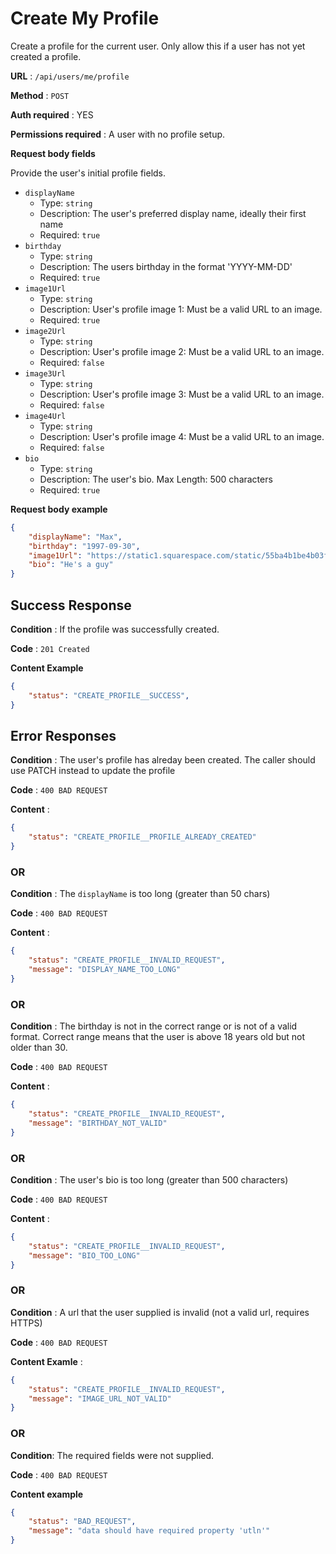 # Create My Profile

Create a profile for the current user. Only allow this if a user has not yet created a profile.

**URL** : `/api/users/me/profile`

**Method** : `POST`

**Auth required** : YES

**Permissions required** : A user with no profile setup.

**Request body fields**

Provide the user's initial profile fields.

* `displayName`
  * Type: `string`
  * Description: The user's preferred display name, ideally their first name
  * Required: `true`
* `birthday`
  * Type: `string`
  * Description: The users birthday in the format 'YYYY-MM-DD'
  * Required: `true`
* `image1Url`
  * Type: `string`
  * Description: User's profile image 1: Must be a valid URL to an image.
  * Required: `true`
* `image2Url`
  * Type: `string`
  * Description: User's profile image 2: Must be a valid URL to an image.
  * Required: `false`
* `image3Url`
  * Type: `string`
  * Description: User's profile image 3: Must be a valid URL to an image.
  * Required: `false`
* `image4Url`
  * Type: `string`
  * Description: User's profile image 4: Must be a valid URL to an image.
  * Required: `false`
* `bio`
  * Type: `string`
  * Description: The user's bio. Max Length: 500 characters
  * Required: `true`

**Request body example**

```json
{
    "displayName": "Max",
    "birthday": "1997-09-30",
    "image1Url": "https://static1.squarespace.com/static/55ba4b1be4b03f052fff1bf7/t/5a0a3ba04192029150cb2aeb/1510620084146/bubs-max.jpg?format=1000w",
    "bio": "He's a guy"
}
```

## Success Response

**Condition** : If the profile was successfully created.

**Code** : `201 Created`

**Content Example**

```json
{
    "status": "CREATE_PROFILE__SUCCESS",
}
```

## Error Responses

**Condition** : The user's profile has alreday been created. The caller should use PATCH instead to update the profile

**Code** : `400 BAD REQUEST`

**Content** :
```json
{
    "status": "CREATE_PROFILE__PROFILE_ALREADY_CREATED"
}
```

### OR

**Condition** : The `displayName` is too long (greater than 50 chars)

**Code** : `400 BAD REQUEST`

**Content** :
```json
{
    "status": "CREATE_PROFILE__INVALID_REQUEST",
    "message": "DISPLAY_NAME_TOO_LONG"
}
```

### OR

**Condition** : The birthday is not in the correct range or is not of a valid format. Correct range means that the user is above 18 years old but not older than 30.

**Code** : `400 BAD REQUEST`

**Content** :
```json
{
    "status": "CREATE_PROFILE__INVALID_REQUEST",
    "message": "BIRTHDAY_NOT_VALID"
}
```

### OR

**Condition** : The user's bio is too long (greater than 500 characters)

**Code** : `400 BAD REQUEST`

**Content** :
```json
{
    "status": "CREATE_PROFILE__INVALID_REQUEST",
    "message": "BIO_TOO_LONG"
}
```

### OR

**Condition** : A url that the user supplied is invalid (not a valid url, requires HTTPS)

**Code** : `400 BAD REQUEST`

**Content Examle** :
```json
{
    "status": "CREATE_PROFILE__INVALID_REQUEST",
    "message": "IMAGE_URL_NOT_VALID"
}
```

### OR

**Condition**: The required fields were not supplied.

**Code** : `400 BAD REQUEST`

**Content example**

```json
{
    "status": "BAD_REQUEST",
    "message": "data should have required property 'utln'"
}
```

